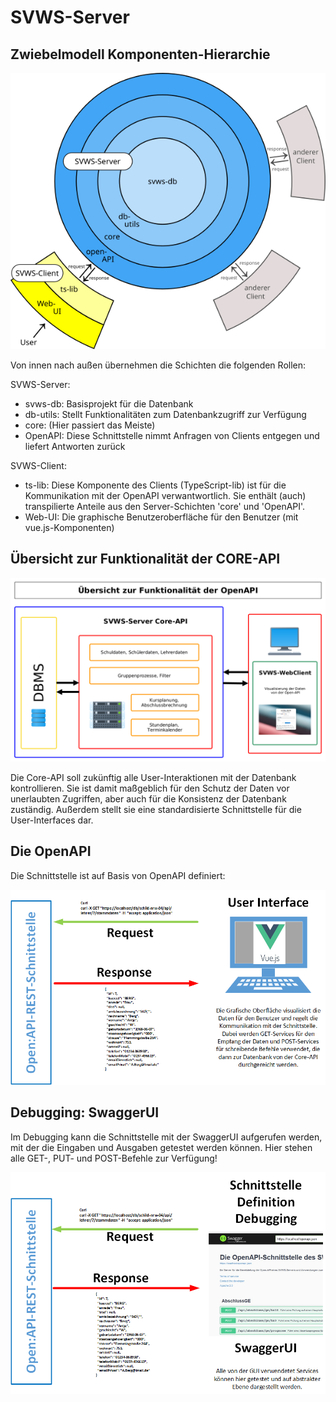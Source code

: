 # SVWS-Server



## Zwiebelmodell Komponenten-Hierarchie

![Übersicht-REST](./graphics/Zwiebelmodell_SVWS-Server_und_SVWS-Client.png)

Von innen nach außen übernehmen die Schichten die folgenden Rollen:

SVWS-Server:
- svws-db: Basisprojekt für die Datenbank
- db-utils: Stellt Funktionalitäten zum Datenbankzugriff zur Verfügung
- core: (Hier passiert das Meiste)
- OpenAPI: Diese Schnittstelle nimmt Anfragen von Clients entgegen und liefert Antworten zurück

SVWS-Client:
- ts-lib: Diese Komponente des Clients (TypeScript-lib) ist für die Kommunikation mit der OpenAPI verwantwortlich. Sie enthält (auch) transpilierte Anteile aus den Server-Schichten 'core' und 'OpenAPI'.
- Web-UI: Die graphische Benutzeroberfläche für den Benutzer (mit vue.js-Komponenten)

## Übersicht zur Funktionalität der CORE-API

![Übersicht-REST-Server-03](./graphics/OpenAPI1.png)


Die Core-API soll zukünftig alle User-Interaktionen mit der Datenbank kontrollieren. Sie ist damit maßgeblich für den Schutz der Daten vor unerlaubten Zugriffen, aber auch für die Konsistenz der Datenbank zuständig. Außerdem stellt sie eine standardisierte Schnittstelle für die User-Interfaces dar.


## Die OpenAPI
Die Schnittstelle ist auf Basis von OpenAPI definiert:


![Übersicht-REST-Server-04](./graphics/Uebersicht-REST-Server-04.png)

## Debugging: SwaggerUI
Im Debugging kann die Schnittstelle mit der SwaggerUI aufgerufen werden, mit der die Eingaben und Ausgaben getestet werden können. Hier stehen alle GET-, PUT- und POST-Befehle zur Verfügung!


![Übersicht-REST-Server-05](./graphics/Uebersicht-REST-Server-05.png)


